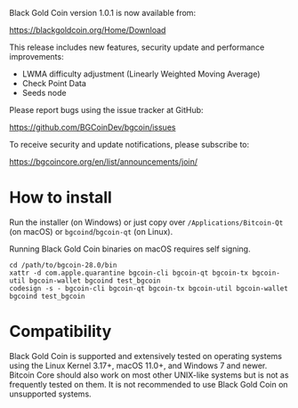 Black Gold Coin version 1.0.1 is now available from:

  <https://blackgoldcoin.org/Home/Download>

This release includes new features, security update and performance
improvements:

- LWMA difficulty adjustment (Linearly Weighted Moving Average)
- Check Point Data
- Seeds node

Please report bugs using the issue tracker at GitHub:

  <https://github.com/BGCoinDev/bgcoin/issues>

To receive security and update notifications, please subscribe to:

  <https://bgcoincore.org/en/list/announcements/join/>

How to install
==============

Run the installer (on Windows) or just copy over `/Applications/Bitcoin-Qt` (on macOS)
or `bgcoind`/`bgcoin-qt` (on Linux).

Running Black Gold Coin binaries on macOS requires self signing.
```
cd /path/to/bgcoin-28.0/bin
xattr -d com.apple.quarantine bgcoin-cli bgcoin-qt bgcoin-tx bgcoin-util bgcoin-wallet bgcoind test_bgcoin
codesign -s - bgcoin-cli bgcoin-qt bgcoin-tx bgcoin-util bgcoin-wallet bgcoind test_bgcoin
```

Compatibility
==============

Black Gold Coin is supported and extensively tested on operating systems
using the Linux Kernel 3.17+, macOS 11.0+, and Windows 7 and newer. Bitcoin
Core should also work on most other UNIX-like systems but is not as
frequently tested on them. It is not recommended to use Black Gold Coin on
unsupported systems.

